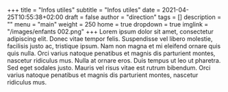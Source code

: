 +++
title       = "Infos utiles"
subtitle    = "Infos utiles"
date        = 2021-04-25T10:55:38+02:00
draft       = false
author      = "direction"
tags        = []
description = ""
menu        = "main"
weight      = 250
home        = true
dropdown    = true
imglink     = "/images/enfants 002.png"
+++
Lorem ipsum dolor sit amet, consectetur adipiscing elit. Donec vitae tempor felis. Suspendisse vel libero molestie, facilisis justo ac, tristique ipsum. Nam non magna et mi eleifend ornare quis quis nulla. Orci varius natoque penatibus et magnis dis parturient montes, nascetur ridiculus mus. Nulla at ornare eros. Duis tempus ut leo ut pharetra. Sed eget sodales justo. Mauris vel risus vitae est rutrum bibendum. Orci varius natoque penatibus et magnis dis parturient montes, nascetur ridiculus mus.
